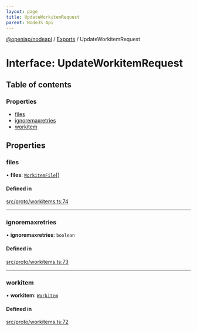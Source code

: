 ```yaml
---
layout: page
title: UpdateWorkitemRequest
parent: NodeJS Api
---
```

[@openiap/nodeapi](../README.html#) / [Exports](../modules.html#) / UpdateWorkitemRequest

# Interface: UpdateWorkitemRequest

## Table of contents

### Properties

- [files](UpdateWorkitemRequest.html##files)
- [ignoremaxretries](UpdateWorkitemRequest.html##ignoremaxretries)
- [workitem](UpdateWorkitemRequest.html##workitem)

## Properties

### files

• **files**: [`WorkitemFile`](../modules.html##workitemfile)[]

#### Defined in

[src/proto/workitems.ts:74](https://github.com/openiap/nodeapi/blob/a6b5438/src/proto/workitems.ts#L74)

___

### ignoremaxretries

• **ignoremaxretries**: `boolean`

#### Defined in

[src/proto/workitems.ts:73](https://github.com/openiap/nodeapi/blob/a6b5438/src/proto/workitems.ts#L73)

___

### workitem

• **workitem**: [`Workitem`](../modules.html##workitem)

#### Defined in

[src/proto/workitems.ts:72](https://github.com/openiap/nodeapi/blob/a6b5438/src/proto/workitems.ts#L72)
